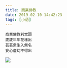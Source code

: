 ```yaml
---
title: 商業佛教
date: 2019-02-10 14:42:23
tags: [小语]
---
```

```
商業佛教利當頭
歲歲年年花樣出
芸芸衆生入無名
妄心虛幻不得出
```
![ ](http://wx4.sinaimg.cn/mw690/56e62e01gy1g01bvxoqbsj20bg0g7k4l.jpg)

